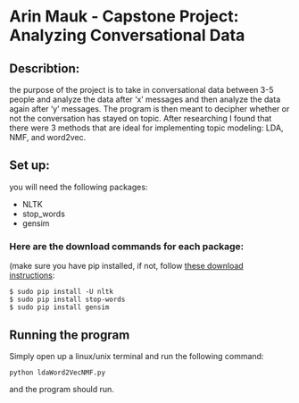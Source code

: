 # Arin Mauk - Capstone Project: Analyzing Conversational Data
## Describtion:
the purpose of the project is to take in conversational data between 3-5 people and analyze the data after ‘x’ messages and then analyze the data again after ‘y’ messages. The program is then meant to decipher whether or not the conversation has stayed on topic. After researching I found that there were 3 methods that are ideal for implementing topic modeling: LDA, NMF, and word2vec.

## Set up:
you will need the following packages:
 - NLTK
 - stop_words
 - gensim
### Here are the download commands for each package:
(make sure you have pip installed, if not, follow [these download instructions](https://pip.pypa.io/en/stable/installing/): 
```
$ sudo pip install -U nltk
$ sudo pip install stop-words
$ sudo pip install gensim
```

## Running the program
Simply open up a linux/unix terminal and run the following command:
```
python ldaWord2VecNMF.py
```
and the program should run.